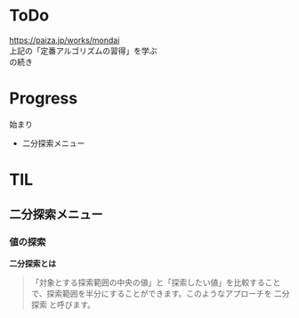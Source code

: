 # ToDo
https://paiza.jp/works/mondai<br>
上記の「定番アルゴリズムの習得」を学ぶ<br>
の続き

# Progress
始まり

- 二分探索メニュー

# TIL

## 二分探索メニュー

### 値の探索

**二分探索とは**

>「対象とする探索範囲の中央の値」と「探索したい値」を比較することで、探索範囲を半分にすることができます。このようなアプローチを 二分探索 と呼びます。